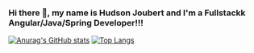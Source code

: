 ### Hi there 👋, my name is Hudson Joubert and I'm a Fullstackk Angular/Java/Spring Developer!!!

[![Anurag's GitHub stats](https://github-readme-stats.vercel.app/api?username=hudjoubert&show_icons=true&theme=tokyonight&hide=stars,contribs)](https://github.com/anuraghazra/github-readme-stats)
[![Top Langs](https://github-readme-stats.vercel.app/api/top-langs/?username=hudjoubert&hide=Objective-C,C++&theme=tokyonight&layout=compact&hide_progress=true)](https://github.com/anuraghazra/github-readme-stats)


<!--
https://emojipedia.org/
https://github.com/anuraghazra/github-readme-stats
https://dev.to/envoy_/150-badges-for-github-pnk

**hudjoubert/hudjoubert** is a ✨ _special_ ✨ repository because its `README.md` (this file) appears on your GitHub profile.

Here are some ideas to get you started:

- 🔭 I’m currently working on ...
- 🌱 I’m currently learning ...
- 👯 I’m looking to collaborate on ...
- 🤔 I’m looking for help with ...
- 💬 Ask me about ...
- 📫 How to reach me: ...
- 😄 Pronouns: ...
- ⚡ Fun fact: ...
-->
